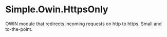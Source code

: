 Simple.Owin.HttpsOnly
=====================

OWIN module that redirects incoming requests on http to https. Small and to-the-point.
